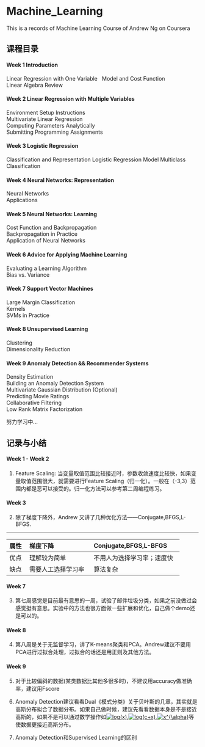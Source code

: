 # Machine_Learning
This is a records of Machine Learning Course of Andrew Ng on Coursera  

## 课程目录
#### Week 1 Introduction  
Linear Regression with One Variable  
Model and Cost Function  
Linear Algebra Review  
#### Week 2 Linear Regression with Multiple Variables  
Environment Setup Instructions  
Multivariate Linear Regression  
Computing Parameters Analytically  
Submitting Programming Assignments  
#### Week 3 Logistic Regression  
Classification and Representation
Logistic Regression Model
Multiclass Classification  
#### Week 4 Neural Networks: Representation
Neural Networks  
Applications  
#### Week 5 Neural Networks: Learning
Cost Function and Backpropagation  
Backpropagation in Practice  
Application of Neural Networks  
#### Week 6 Advice for Applying Machine Learning  
Evaluating a Learning Algorithm  
Bias vs. Variance  
#### Week 7 Support Vector Machines  
Large Margin Classification  
Kernels  
SVMs in Practice  
#### Week 8 Unsupervised Learning  
Clustering  
Dimensionality Reduction  
#### Week 9 Anomaly Detection && Recommender Systems
Density Estimation  
Building an Anomaly Detection System  
Multivariate Gaussian Distribution (Optional)  
Predicting Movie Ratings  
Collaborative Filtering  
Low Rank Matrix Factorization  


努力学习中...  

## 记录与小结  
#### Week 1 - Week 2  
1. Feature Scaling: 当变量取值范围比较接近时，参数收敛速度比较快，如果变量取值范围很大，就需要进行Feature Scaling（归一化）。一般在（-3,3）范围内都是恶可以接受的。归一化方法可以参考第二周编程练习。 
#### Week 3 
2. 除了梯度下降外，Andrew 又讲了几种优化方法——Conjugate,BFGS,L-BFGS.
--------

| 属性   | 梯度下降| Conjugate,BFGS,L-BFGS  |
| :------------ |:--------------| :-----|
| 优点   | 理解较为简单   | 不用人为选择学习率；速度快   |
| 缺点   |需要人工选择学习率   |  算法复杂   |  
#### Week 7
3. 第七周感觉是目前最有意思的一周，试验了邮件垃圾分类，如果之前没做过会感觉挺有意思。实验中的方法也很方面做一些扩展和优化，自己做个demo还是可以的。
#### Week 8
4. 第八周是关于无监督学习，讲了K-means聚类和PCA。Andrew建议不要用PCA进行过拟合处理，过拟合的话还是用正则及其他方法。
#### Week 9
5. 对于比较偏斜的数据(某类数据比其他多很多时)，不建议用accuracy做准确率，建议用Fscore  
6. Anomaly Detection建议看看Dual《模式分类》关于贝叶斯的几章，其实就是高斯分布拟合了数据分布。如果自己做时候，建议先看看数据本身是不是接近高斯的，如果不是可以通过数学操作如<a href="https://www.codecogs.com/eqnedit.php?latex=log(x)" target="_blank"><img src="https://latex.codecogs.com/gif.latex?log(x)" title="log(x)" /></a>,<a href="https://www.codecogs.com/eqnedit.php?latex=log(c&plus;x)" target="_blank"><img src="https://latex.codecogs.com/gif.latex?log(c&plus;x)" title="log(c+x)" /></a>,<a href="https://www.codecogs.com/eqnedit.php?latex=x^{\alpha}" target="_blank"><img src="https://latex.codecogs.com/gif.latex?x^{\alpha}" title="x^{\alpha}" /></a>等使数据更接近高斯分布。

7. Anomaly Detection和Supervised Learning的区别
